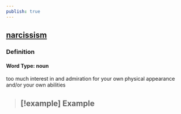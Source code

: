 ```yaml
---
publish: true
---
```


## [narcissism](https://dictionary.cambridge.org/dictionary/english/narcissism)

### Definition
#### Word Type: noun
too much interest in and admiration for your own physical appearance and/or your own abilities

>[!example] Example
> - 
